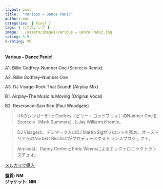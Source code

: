 ```yaml
---
layout: post
title:  "Various – Dance Panic"
author: mmr
categories: [ Vinyl ]
tags: [ ハウス, レア ]
image: ../assets/images/Various – Dance Panic.jpg
rating: 3.5
v-rating: VG
---
```


#### Various – Dance Panic!

A1. Billie Godfrey–Number One (Scorccio Remix)

A2. Billie Godfrey–Number One

A3. DJ Visage–Rock That Sound! (Airplay Mix)

B1. Airplay–The Music Is Moving (Original Vocal)

B2. Reverance–Sacrifice (Paul Woodgate)

> UKのシンガーBillie Godfrey（ビリー・ゴッドフリィ）のNumber OneをScorccio（Mark Summers）とJay Williamsがremix。

> DJ Visageは、デンマーク人のDJ Martin Sigがフロントを務め、オーストリア人のNorbert Reichartがプロデュースするトランスプロジェクト。

> Airplayは、Danny CortenとEddy Weynsによるエレクトロニックトランスデュオ。

[メルカリで購入](https://jp.mercari.com/item/m43301194560)

<div class="mt-4 mb-4 d-flex align-items-center">
<strong class="mr-1">盤質: NM</strong>
</div>
<div class="mt-4 mb-4 d-flex align-items-center">
<strong class="mr-1">ジャケット: NM</strong>
</div>
